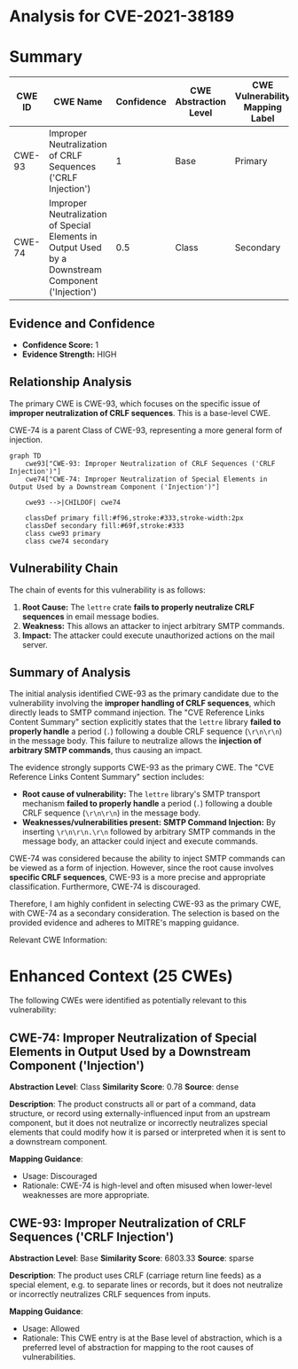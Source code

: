 # Analysis for CVE-2021-38189

# Summary
| CWE ID | CWE Name | Confidence | CWE Abstraction Level | CWE Vulnerability Mapping Label | CWE-Vulnerability Mapping Notes |
|---|---|---|---|---|---|
| CWE-93 | Improper Neutralization of CRLF Sequences ('CRLF Injection') | 1 | Base | Primary | Allowed |
| CWE-74 | Improper Neutralization of Special Elements in Output Used by a Downstream Component ('Injection') | 0.5 | Class | Secondary | Discouraged |

## Evidence and Confidence

*   **Confidence Score:** 1
*   **Evidence Strength:** HIGH

## Relationship Analysis
The primary CWE is CWE-93, which focuses on the specific issue of **improper neutralization of CRLF sequences**. This is a base-level CWE.

CWE-74 is a parent Class of CWE-93, representing a more general form of injection.

```mermaid
graph TD
    cwe93["CWE-93: Improper Neutralization of CRLF Sequences ('CRLF Injection')"]
    cwe74["CWE-74: Improper Neutralization of Special Elements in Output Used by a Downstream Component ('Injection')"]

    cwe93 -->|CHILDOF| cwe74

    classDef primary fill:#f96,stroke:#333,stroke-width:2px
    classDef secondary fill:#69f,stroke:#333
    class cwe93 primary
    class cwe74 secondary
```

## Vulnerability Chain
The chain of events for this vulnerability is as follows:
1.  **Root Cause:** The `lettre` crate **fails to properly neutralize CRLF sequences** in email message bodies.
2.  **Weakness:** This allows an attacker to inject arbitrary SMTP commands.
3.  **Impact:** The attacker could execute unauthorized actions on the mail server.

## Summary of Analysis
The initial analysis identified CWE-93 as the primary candidate due to the vulnerability involving the **improper handling of CRLF sequences**, which directly leads to SMTP command injection. The "CVE Reference Links Content Summary" section explicitly states that the `lettre` library **failed to properly handle** a period (`.`) following a double CRLF sequence (`\r\n\r\n`) in the message body. This failure to neutralize allows the **injection of arbitrary SMTP commands**, thus causing an impact.

The evidence strongly supports CWE-93 as the primary CWE. The "CVE Reference Links Content Summary" section includes:
-   **Root cause of vulnerability:** The `lettre` library's SMTP transport mechanism **failed to properly handle** a period (`.`) following a double CRLF sequence (`\r\n\r\n`) in the message body.
-   **Weaknesses/vulnerabilities present:** **SMTP Command Injection:** By inserting `\r\n\r\n.\r\n` followed by arbitrary SMTP commands in the message body, an attacker could inject and execute commands.

CWE-74 was considered because the ability to inject SMTP commands can be viewed as a form of injection. However, since the root cause involves **specific CRLF sequences**, CWE-93 is a more precise and appropriate classification. Furthermore, CWE-74 is discouraged.

Therefore, I am highly confident in selecting CWE-93 as the primary CWE, with CWE-74 as a secondary consideration. The selection is based on the provided evidence and adheres to MITRE's mapping guidance.

Relevant CWE Information:

# Enhanced Context (25 CWEs)
The following CWEs were identified as potentially relevant to this vulnerability:

## CWE-74: Improper Neutralization of Special Elements in Output Used by a Downstream Component ('Injection')
**Abstraction Level**: Class
**Similarity Score**: 0.78
**Source**: dense

**Description**:
The product constructs all or part of a command, data structure, or record using externally-influenced input from an upstream component, but it does not neutralize or incorrectly neutralizes special elements that could modify how it is parsed or interpreted when it is sent to a downstream component.

**Mapping Guidance**:
- Usage: Discouraged
- Rationale: CWE-74 is high-level and often misused when lower-level weaknesses are more appropriate.

## CWE-93: Improper Neutralization of CRLF Sequences ('CRLF Injection')
**Abstraction Level**: Base
**Similarity Score**: 6803.33
**Source**: sparse

**Description**:
The product uses CRLF (carriage return line feeds) as a special element, e.g. to separate lines or records, but it does not neutralize or incorrectly neutralizes CRLF sequences from inputs.

**Mapping Guidance**:
- Usage: Allowed
- Rationale: This CWE entry is at the Base level of abstraction, which is a preferred level of abstraction for mapping to the root causes of vulnerabilities.